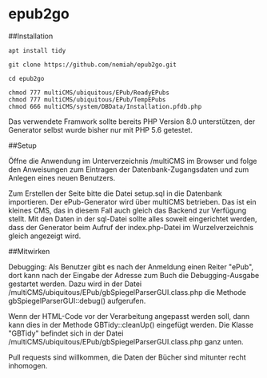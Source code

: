 # epub2go

##Installation

	apt install tidy
	
	git clone https://github.com/nemiah/epub2go.git
	
	cd epub2go
	
	chmod 777 multiCMS/ubiquitous/EPub/ReadyEPubs
	chmod 777 multiCMS/ubiquitous/EPub/TempEPubs
	chmod 666 multiCMS/system/DBData/Installation.pfdb.php
	
Das verwendete Framwork sollte bereits PHP Version 8.0 unterstützen, der Generator selbst wurde bisher nur mit PHP 5.6 getestet.
	
##Setup

Öffne die Anwendung im Unterverzeichnis /multiCMS im Browser und folge den Anweisungen zum Eintragen der Datenbank-Zugangsdaten und zum Anlegen eines neuen Benutzers.

Zum Erstellen der Seite bitte die Datei setup.sql in die Datenbank importieren. Der ePub-Generator wird über multiCMS betrieben. Das ist ein kleines CMS, das in diesem Fall auch gleich das Backend zur Verfügung stellt. Mit den Daten in der sql-Datei sollte alles soweit eingerichtet werden, dass der Generator beim Aufruf der index.php-Datei im Wurzelverzeichnis gleich angezeigt wird.

##Mitwirken

Debugging: Als Benutzer gibt es nach der Anmeldung einen Reiter "ePub", dort kann nach der Eingabe der Adresse zum Buch die Debugging-Ausgabe gestartet werden. Dazu wird in der Datei /multiCMS/ubiquitous/EPub/gbSpiegelParserGUI.class.php die Methode gbSpiegelParserGUI::debug() aufgerufen.

Wenn der HTML-Code vor der Verarbeitung angepasst werden soll, dann kann dies in der Methode GBTidy::cleanUp() eingefügt werden. Die Klasse "GBTidy" befindet sich in der Datei /multiCMS/ubiquitous/EPub/gbSpiegelParserGUI.class.php ganz unten.

Pull requests sind willkommen, die Daten der Bücher sind mitunter recht inhomogen.
